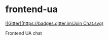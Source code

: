 frontend-ua
===========
[![Gitter](https://badges.gitter.im/Join Chat.svg)](https://gitter.im/dev-ua/frontend-ua?utm_source=badge&utm_medium=badge&utm_campaign=pr-badge&utm_content=badge)

Frontend UA chat
